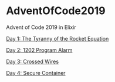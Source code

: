 # AdventOfCode2019
Advent of Code 2019 in Elixir

[Day 1: The Tyranny of the Rocket Equation](https://github.com/gb1/AdventOfCode2019/blob/master/day1/lib/day1.ex)

[Day 2: 1202 Program Alarm](https://github.com/gb1/AdventOfCode2019/blob/master/day2/lib/day2.ex)

[Day 3: Crossed Wires](https://github.com/gb1/AdventOfCode2019/blob/master/day3/lib/day3.ex)

[Day 4: Secure Container](https://github.com/gb1/AdventOfCode2019/blob/master/day4/lib/day4.ex)
